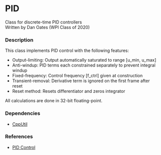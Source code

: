# PID
Class for discrete-time PID controllers  
Written by Dan Oates (WPI Class of 2020)

### Description
This class implements PID control with the following features:

- Output-limiting: Output automatically saturated to range [u_min, u_max]
- Anti-windup: PID terms each constrained separately to prevent integral windup
- Fixed-frequency: Control frequency [f_ctrl] given at construction
- Transient-removal: Derivative term is ignored on the first frame after reset
- Reset method: Resets differentiator and zeros integrator

All calculations are done in 32-bit floating-point.

### Dependencies
- [CppUtil](https://github.com/doates625/CppUtil.git)

### References
- [PID Control](https://en.wikipedia.org/wiki/PID_controller)